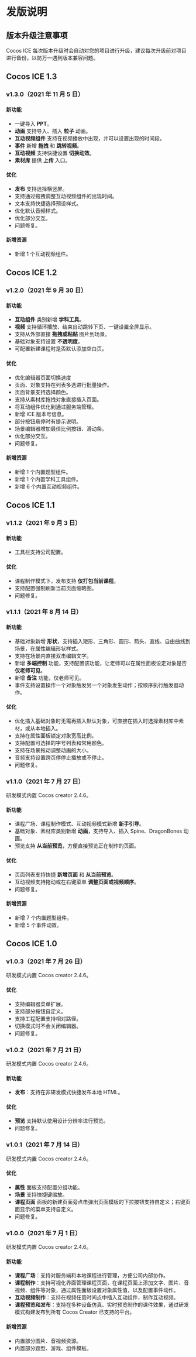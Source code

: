 # 发版说明

## 版本升级注意事项

Cocos ICE 每次版本升级时会自动对您的项目进行升级，建议每次升级前对项目进行备份，以防万一遇到版本兼容问题。

## Cocos ICE 1.3

### v1.3.0（2021 年 11 月 5 日）

#### 新功能

- 一键导入 **PPT**。
- **动画** 支持导入、插入 **粒子** 动画。
- **互动视频组件** 支持在视频播放中出现，并可以设置出现的时间段。
- **事件** 新增 **拖拽** 和 **跳转视频**。
- **互动视频** 支持快捷设置 **切换动效**。
- **素材库** 提供 **上传** 入口。

#### 优化

- **发布** 支持选择横竖屏。
- 支持通过拖拽调整互动视频组件的出现时间。
- 文本支持快捷选择预设样式。
- 优化默认音频样式。
- 优化部分交互。
- 问题修复。

#### 新增资源

- 新增 1 个互动视频组件。

## Cocos ICE 1.2

### v1.2.0（2021 年 9 月 30 日）

#### 新功能

- **互动组件** 类别新增 **学科工具**。
- **视频** 支持循环播放、结束自动跳转下页、一键设置全屏显示。
- 支持从外部直接 **拖拽或粘贴** 图片到场景。
- 基础对象支持设置 **不透明度**。
- 可配置新建课程时是否默认添加空白页。

#### 优化

- 优化编辑器页面切换速度
- 页面、对象支持在列表多选进行批量操作。
- 页面背景支持选择颜色。
- 支持从素材库拖拽对象直接插入页面。
- 将互动组件优化到通过服务端管理。
- 新增 ICE 版本号信息。
- 部分按钮悬停时有提示说明。
- 场景编辑器增加最佳比例按钮、滑动条。
- 优化部分交互。
- 问题修复。

#### 新增资源

- 新增 1 个内置题型组件。
- 新增 1 个内置学科工具组件。
- 新增 6 个内置互动视频组件。

## Cocos ICE 1.1

### v1.1.2（2021 年 9 月 3 日）

#### 新功能

- 工具栏支持公司配置。

#### 优化

- 课程制作模式下，发布支持 **仅打包当前课程**。
- 支持配置强制刷新当前页面缩略图。
- 问题修复。

### v1.1.1（2021 年 8 月 14 日）

#### 新功能

- 基础对象新增 **形状**，支持插入矩形、三角形、圆形、箭头、直线、自由曲线到场景，在属性编辑形状样式。
- 支持在场景内直接双击编辑文字。
- 新增 **多端控制** 功能，支持配置该功能，让老师可以在属性面板设定对象是否 **仅老师可见**。
- 新增 **备注** 功能，仅老师可见。
- 事件支持设置操作一个对象触发另一个对象发生动作；按顺序执行触发器动作。

#### 优化

- 优化插入基础对象时无需再插入默认对象，可直接在插入时选择素材库中素材，或从本地插入。
- 支持在属性面板锁定对象宽高比例。
- 支持配置可选择的字号列表和常用颜色。
- 支持在场景拖动调整动画的大小。
- 音频支持设置跨页停停止播放或不停止。
- 问题修复。

### v1.1.0（2021 年 7 月 27 日）

研发模式内置 Cocos creator 2.4.6。

#### 新功能

- 课程广场、课程制作模式、互动视频模式新增 **新手引导**。
- 基础对象、素材库类别新增 **动画**，支持导入、插入 Spine、DragonBones 动画。
- 预览支持 **从当前预览**，方便直接预览正在制作的页面。

#### 优化

- 页面列表支持快捷 **新增页面** 和 **从当前预览**。
- 互动视频支持拖动或在右键菜单 **调整页面或视频顺序**。
- 问题修复。

#### 新增资源

- 新增 7 个内置题型组件。
- 新增 5 个事件动效。

## Cocos ICE 1.0

### v1.0.3（2021 年 7 月 26 日）

研发模式内置 Cocos creator 2.4.6。

#### 优化

- 支持编辑器菜单扩展。
- 支持部分按钮自定义。
- 支持工程配置支持相对路径。
- 切换模式时不会关闭编辑器。
- 问题修复。

### v1.0.2（2021 年 7 月 21 日）

研发模式内置 Cocos creator 2.4.6。

#### 新功能

- **发布**：支持在非研发模式快捷发布本地 HTML。

#### 优化

- **预览** 支持默认使用设计分辨率进行预览。
- 问题修复。

### v1.0.1（2021 年 7 月 14 日）

研发模式内置 Cocos creator 2.4.6。

#### 优化

- **属性** 面板支持配置分组功能。
- **场景** 支持快捷键缩放。
- **课程页面** 面板的新建页面旁点击弹出页面模板的下拉按钮支持自定义；右键页面显示的菜单支持自定义。
- 问题修复。

### v1.0.0（2021 年 7 月 1 日）

研发模式内置 Cocos creator 2.4.6。

#### 新功能

- **课程广场**：支持对服务端和本地课程进行管理，方便公司内部协作。
- **课程制作**：支持可视化界面管理课程页面，在课程页面上添加文字、图片、音视频、组件等对象，通过属性面板设置对象属性值，以及配置事件动作。
- **互动视频制作**：支持在视频任意时间点中插入互动组件，制作互动视频。
- **课程预览和发布**：支持在多种设备仿真、实时预览制作的课件效果，通过研发模式构建发布到所有 Cocos Creator 已支持的平台。

#### 新增资源

- 内置部分图片、音视频资源。
- 内置部分题型、游戏、组件模板。
